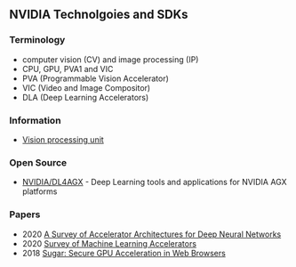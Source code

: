 ## NVIDIA Technolgoies and SDKs


### Terminology
- computer vision (CV) and image processing (IP)
- CPU, GPU, PVA1 and VIC
- PVA (Programmable Vision Accelerator) 
- VIC (Video and Image Compositor)
- DLA (Deep Learning Accelerators)


### Information
- [Vision processing unit](https://en.wikipedia.org/wiki/Vision_processing_unit)


### Open Source
- [NVIDIA/DL4AGX](https://github.com/NVIDIA/DL4AGX) - Deep Learning tools and applications for NVIDIA AGX platforms


### Papers
- 2020 [A Survey of Accelerator Architectures for Deep Neural Networks](https://www.sciencedirect.com/science/article/pii/S2095809919306356)
- 2020 [Survey of Machine Learning Accelerators](https://arxiv.org/pdf/2009.00993.pdf)
- 2018 [Sugar: Secure GPU Acceleration in Web Browsers](https://www.ics.uci.edu/~ardalan/papers/Yao_ASPLOS18.pdf)

